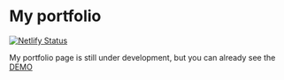 # My portfolio
[![Netlify Status](https://api.netlify.com/api/v1/badges/03cdcb47-10da-48cd-b22c-95b107953b20/deploy-status)](https://app.netlify.com/sites/practical-johnson-0e65af/deploys)

My portfolio page is still under development, but you can already see the [DEMO](https://www.pityubak.ml/)
